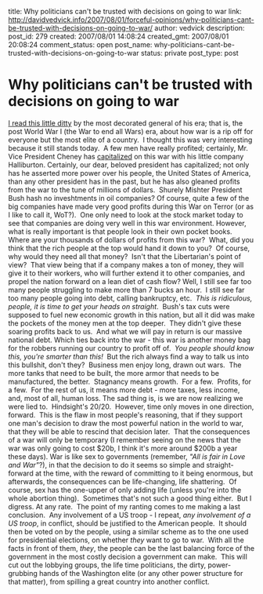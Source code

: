 title: Why politicians can't be trusted with decisions on going to war
link: http://davidvedvick.info/2007/08/01/forceful-opinions/why-politicians-cant-be-trusted-with-decisions-on-going-to-war/
author: vedvick
description: 
post_id: 279
created: 2007/08/01 14:08:24
created_gmt: 2007/08/01 20:08:24
comment_status: open
post_name: why-politicians-cant-be-trusted-with-decisions-on-going-to-war
status: private
post_type: post

# Why politicians can't be trusted with decisions on going to war

[I read this little ditty](http://www.kickthemallout.com/staticpages/index.php/War_Is_A_Racket) by the most decorated general of his era; that is, the post World War I (the War to end all Wars) era, about how war is a rip off for everyone but the most elite of a country.  I thought this was very interesting because it still stands today.  A few men have really profited; certainly, Mr. Vice President Cheney has [capitalized](http://www.theage.com.au/articles/2003/08/28/1062050604727.html) on this war with his little company Halliburton. Certainly, our dear, beloved president has capitalized; not only has he asserted more power over his people, the United States of America, than any other president has in the past, but he has also gleaned profits from the war to the tune of millions of dollars.  Shurely Mishter President Bush hash no inveshtments in oil companies? Of course, quite a few of the big companies have made very good profits during this War on Terror (or as I like to call it, WoT?).  One only need to look at the stock market today to see that companies are doing very well in this war environment. However, what is really important is that people look in their own pocket books.  Where are your thousands of dollars of profits from this war?  What, did you think that the rich people at the top would hand it down to you?  Of course, why would they need all that money?  Isn't that the Libertarian's point of view?  That view being that if a company makes a ton of money, they will give it to their workers, who will further extend it to other companies, and propel the nation forward on a lean diet of cash flow? Well, I still see far too many people struggling to make more than 7 bucks an hour.  I still see far too many people going into debt, calling bankruptcy, etc.  _This is ridiculous, people, it is time to get your heads on straight_.  Bush's tax cuts were supposed to fuel new economic growth in this nation, but all it did was make the pockets of the money men at the top deeper.  They didn't give these soaring profits back to us.  And what we will pay in return is our massive national debt. Which ties back into the war - this war is another money bag for the robbers running our country to profit off of.  _You people should know this, you're smarter than this!_  But the rich always find a way to talk us into this bullshit, don't they?  Business men enjoy long, drawn out wars.  The more tanks that need to be built, the more armor that needs to be manufactured, the better.  Stagnancy means growth.  For a few.  Profits, for a few.  For the rest of us, it means more debt - more taxes, less income, and, most of all, human loss. The sad thing is, is we are now realizing we were lied to.  Hindsight's 20/20.  However, time only moves in one direction, forward.  This is the flaw in most people's reasoning, that if they support one man's decision to draw the most powerful nation in the world to war, that they will be able to rescind that decision later.  That the consequences of a war will only be temporary (I remember seeing on the news that the war was only going to cost $20b, I think it's more around $200b a year these days). War is like sex to governments (remember, _"All is fair in Love and War"_?), in that the decision to do it seems so simple and straight-forward at the time, with the reward of committing to it being enormous, but afterwards, the consequences can be life-changing, life shattering.  Of course, sex has the one-upper of only adding life (unless you're into the whole abortion thing).  Sometimes that's not such a good thing either.  But I digress. At any rate.  The point of my ranting comes to me making a last conclusion.  Any involvement of a US troop - I repeat, _any involvement of a US troop_, in conflict, should be justified to the American people.  It should then be voted on by the people, using a similar scheme as to the one used for presidential elections, on whether _they_ want to go to war.  With all the facts in front of them, _they_, the people can be the last balancing force of the government in the most costly decision a government can make.  This will cut out the lobbying groups, the life time politicians, the dirty, power-grubbing hands of the Washington elite (or any other power structure for that matter), from spilling a great country into another conflict.